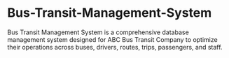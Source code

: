 # Bus-Transit-Management-System
Bus Transit Management System is a comprehensive database management system designed for ABC Bus Transit Company to optimize their operations across buses, drivers, routes, trips, passengers, and staff.
